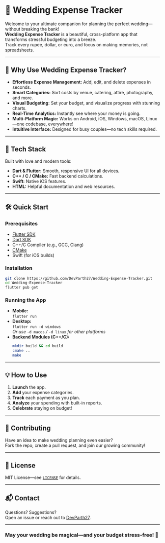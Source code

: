 # 💍 Wedding Expense Tracker

Welcome to your ultimate companion for planning the perfect wedding—without breaking the bank!  
**Wedding Expense Tracker** is a beautiful, cross-platform app that transforms stressful budgeting into a breeze.  
Track every rupee, dollar, or euro, and focus on making memories, not spreadsheets.

---

## 🎉 Why Use Wedding Expense Tracker?

- **Effortless Expense Management:** Add, edit, and delete expenses in seconds.
- **Smart Categories:** Sort costs by venue, catering, attire, photography, and more.
- **Visual Budgeting:** Set your budget, and visualize progress with stunning charts.
- **Real-Time Analytics:** Instantly see where your money is going.
- **Multi-Platform Magic:** Works on Android, iOS, Windows, macOS, Linux—one codebase, everywhere!
- **Intuitive Interface:** Designed for busy couples—no tech skills required.

---

## 🚀 Tech Stack

Built with love and modern tools:
- **Dart & Flutter:** Smooth, responsive UI for all devices.
- **C++ / C / CMake:** Fast backend calculations.
- **Swift:** Native iOS features.
- **HTML:** Helpful documentation and web resources.

---

## 🛠️ Quick Start

### Prerequisites

- [Flutter SDK](https://flutter.dev/docs/get-started/install)
- [Dart SDK](https://dart.dev/get-dart)
- C++/C Compiler (e.g., GCC, Clang)
- [CMake](https://cmake.org/download/)
- Swift (for iOS builds)

### Installation

```bash
git clone https://github.com/DevParth27/Wedding-Expense-Tracker.git
cd Wedding-Expense-Tracker
flutter pub get
```

### Running the App

- **Mobile:**  
  `flutter run`
- **Desktop:**  
  `flutter run -d windows`  
  _Or use_ `-d macos` _/_ `-d linux` _for other platforms_
- **Backend Modules (C++/C):**
  ```bash
  mkdir build && cd build
  cmake ..
  make
  ```

---

## 💡 How to Use

1. **Launch** the app.
2. **Add** your expense categories.
3. **Track** each payment as you plan.
4. **Analyze** your spending with built-in reports.
5. **Celebrate** staying on budget!

---

## 🤝 Contributing

Have an idea to make wedding planning even easier?  
Fork the repo, create a pull request, and join our growing community!

---

## 📜 License

MIT License—see [`LICENSE`](LICENSE) for details.

---

## 📬 Contact

Questions? Suggestions?  
Open an issue or reach out to [DevParth27](https://github.com/DevParth27).

---

### May your wedding be magical—and your budget stress-free! 🎊
